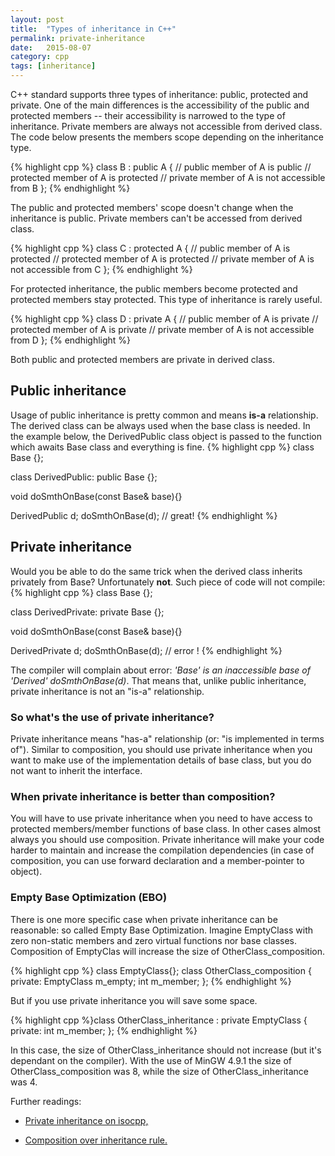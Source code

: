 ```yaml
---
layout: post
title:  "Types of inheritance in C++"
permalink: private-inheritance
date:   2015-08-07
category: cpp
tags: [inheritance]
---
```

C++ standard supports three types of inheritance: public, protected and private. One of the main differences is the accessibility of the public and protected members -- their accessibility is narrowed to the type of inheritance. Private members are always not accessible from derived class. The code below presents the members scope depending on the inheritance type.

{% highlight cpp %}
class B : public A
{
    // public member of A is public
    // protected member of A is protected
    // private member of A is not accessible from B
};
{% endhighlight %}

The public and protected members' scope doesn't change when the inheritance is public. Private members can't be accessed from derived class.

{% highlight cpp %}
class C : protected A
{
    // public member of A is protected
    // protected member of A is protected
    // private member of A is not accessible from C
};
{% endhighlight %}

For protected inheritance, the public members become protected and protected members stay protected. This type of inheritance is rarely useful.

{% highlight cpp %}
class D : private A
{
    // public member of A is private
    // protected member of A is private
    // private member of A  is not accessible from D
};
{% endhighlight %}

Both public and protected members are private in derived class.

## Public inheritance
Usage of public inheritance is pretty common and means **is-a** relationship. The derived class can be always used when the base class is needed. In the example below, the DerivedPublic class object is passed to the function which awaits Base class and everything is fine.
{% highlight cpp %}
class Base {};

class DerivedPublic: public Base {};

void doSmthOnBase(const Base& base){}

DerivedPublic d;
doSmthOnBase(d); // great!
{% endhighlight %}

## Private inheritance
Would you be able to do the same trick when the derived class inherits privately from Base? Unfortunately **not**. Such piece of code will not compile:
{% highlight cpp %}
class Base {};

class DerivedPrivate: private Base {};

void doSmthOnBase(const Base& base){}

DerivedPrivate d;
doSmthOnBase(d); // error !
{% endhighlight %}

The compiler will complain about error: <em>'Base' is an inaccessible base of 'Derived' doSmthOnBase(d)</em>. 
That means that, unlike public inheritance, private inheritance is not an "is-a" relationship.

### So what's the use of private inheritance?
Private inheritance means "has-a" relationship (or: "is implemented in terms of"). Similar to composition, you should use private inheritance when you want to make use of the implementation details of base class, but you do not want to inherit the interface.

### When private inheritance is better than composition?
You will have to use private inheritance when you need to have access to protected members/member functions of base class. In other cases almost always you should use composition. Private inheritance will make your code harder to maintain and increase the compilation dependencies (in case of composition, you can use forward declaration and a member-pointer to object).

### Empty Base Optimization (EBO)
There is one more specific case when private inheritance can be reasonable: so called Empty Base Optimization. Imagine EmptyClass with zero non-static members and zero virtual functions nor base classes. Composition of EmptyClas will increase the size of OtherClass_composition.

{% highlight cpp %}
class EmptyClass{};
class OtherClass_composition 
{ 
    private: 
        EmptyClass m_empty; 
        int m_member;
};
{% endhighlight %}

But if you use private inheritance you will save some space.

{% highlight cpp %}class OtherClass_inheritance : private EmptyClass
{   
    private: 
        int m_member;
};
{% endhighlight %}

In this case, the size of OtherClass_inheritance should not increase (but it's dependant on the compiler). With the use of MinGW 4.9.1 the size of OtherClass_composition was 8, while the size of OtherClass_inheritance was 4.

Further readings:

+ <a href="https://isocpp.org/wiki/faq/private-inheritance" target="_blank">Private inheritance on isocpp,</a>

+ <a href="https://en.wikipedia.org/wiki/Composition_over_inheritance" target="_blank">Composition over inheritance rule.</a>
